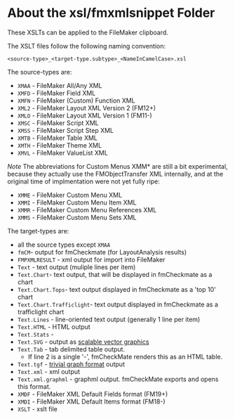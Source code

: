 # About the xsl/fmxmlsnippet Folder

These XSLTs can be applied to the FileMaker clipboard.

The XSLT files follow the following naming convention:

`<source-type>_<target-type.subtype>_<NameInCamelCase>.xsl`

The source-types are:

- `XMAA` - FileMaker All/Any XML
- `XMFD` - FileMaker Field XML
- `XMFN` - FileMaker (Custom) Function XML
- `XML2` - FileMaker Layout XML Version 2 (FM12+)
- `XMLO` - FileMaker Layout XML Version 1 (FM11-)
- `XMSC` - FileMaker Script XML
- `XMSS` - FileMaker Script Step XML
- `XMTB` - FileMaker Table XML
- `XMTH` - FileMaker Theme XML
- `XMVL` - FileMaker ValueList XML

*Note* The abbreviations for Custom Menus XMM* are still a bit experimental, because they actually use the FMObjectTransfer XML internally, and at the original time of implmentation were not yet fully ripe:

- `XMME` - FileMaker Custom Menu XML 
- `XMMI` - FileMaker Custom Menu Item XML
- `XMMR` - FileMaker Custom Menu References XML
- `XMMS` - FileMaker Custom Menu Sets XML

The target-types are:

- all the source types except `XMAA`
- `fmCM`- output for fmCheckmate (for LayoutAnalysis results)
- `FMPXMLRESULT` - xml output for import into FileMaker
- `Text` - text output (muliple lines per item)
- `Text.Chart`- text output, that will be displayed in fmCheckmate as a chart
- `Text.Chart.Tops`- text output displayed in fmCheckmate as a 'top 10' chart
- `Text.Chart.Trafficlight`- text output
displayed in fmCheckmate as a trafficlight chart
- `Text.Lines` - line-oriented text output (generally 1 line per item)
- `Text.HTML` - HTML output
- `Text.Stats` - 
- `Text.SVG` - output as [scalable vector graphics](https://en.wikipedia.org/wiki/Scalable_Vector_Graphics)
- `Text.Tab` - tab delimited table output.
  - If line 2 is a single '-', fmCheckMate renders this as an HTML table.
- `Text.tgf` - [trivial graph format](https://en.wikipedia.org/wiki/Trivial_Graph_Format) output
- `Text.xml` - xml output
- `Text.xml.graphml` - graphml output. fmCheckMate exports and opens this format.
- `XMDF` - FileMaker XML Default Fields format (FM19+)
- `XMDI` - FileMaker XML Default Items format (FM18-)
- `XSLT` - xslt file
